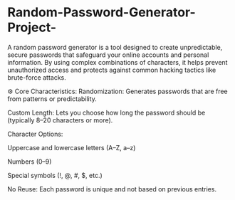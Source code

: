 # Random-Password-Generator-Project-

A random password generator is a tool designed to create unpredictable, secure passwords that safeguard your online accounts and personal information. By using complex combinations of characters, it helps prevent unauthorized access and protects against common hacking tactics like brute-force attacks.

⚙️ Core Characteristics:
Randomization: Generates passwords that are free from patterns or predictability.

Custom Length: Lets you choose how long the password should be (typically 8–20 characters or more).

Character Options:

Uppercase and lowercase letters (A–Z, a–z)

Numbers (0–9)

Special symbols (!, @, #, $, etc.)

No Reuse: Each password is unique and not based on previous entries.
